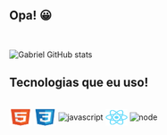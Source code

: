 ## Opa! 😀
</br>

![Gabriel GitHub stats](https://github-readme-stats.vercel.app/api?username=gabrielalmeida-santos&show_icons=true&theme=radical)


## Tecnologias que eu uso!

<div style="display: inline_block"><br/>
    <img align="center" alt="html5" height="30" width="40" src="https://raw.githubusercontent.com/devicons/devicon/master/icons/html5/html5-original.svg"/>
    <img align="center" alt="css" height="30" width="40" src="https://raw.githubusercontent.com/devicons/devicon/master/icons/css3/css3-original.svg"/>
    <img align="center" alt="javascript" height="30" width="40" src="https://cdn.jsdelivr.net/gh/devicons/devicon/icons/javascript/javascript-plain.svg">
    <img align="center" alt="react" height="30" width="40" src="https://raw.githubusercontent.com/devicons/devicon/master/icons/react/react-original.svg"/>
    <img align="center" alt="node" height="30" width="40" src="https://cdn.jsdelivr.net/gh/devicons/devicon/icons/nodejs/nodejs-original.svg"/>

</div><br/>


